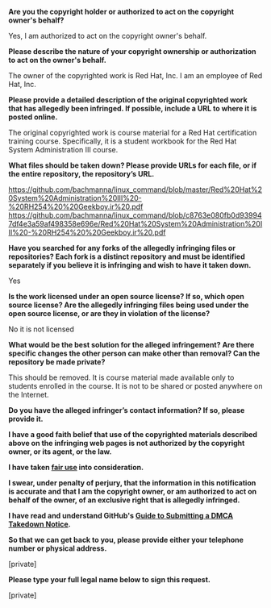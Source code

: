 **Are you the copyright holder or authorized to act on the copyright owner's behalf?**

Yes, I am authorized to act on the copyright owner's behalf.

**Please describe the nature of your copyright ownership or authorization to act on the owner's behalf.**

The owner of the copyrighted work is Red Hat, Inc. I am an employee of Red Hat, Inc.

**Please provide a detailed description of the original copyrighted work that has allegedly been infringed. If possible, include a URL to where it is posted online.**

The original copyrighted work is course material for a Red Hat certification training course. Specifically, it is a student workbook for the Red Hat System Administration III course.

**What files should be taken down? Please provide URLs for each file, or if the entire repository, the repository’s URL.**

https://github.com/bachmanna/linux_command/blob/master/Red%20Hat%20System%20Administration%20III%20-%20RH254%20%20Geekboy.ir%20.pdf  
https://github.com/bachmanna/linux_command/blob/c8763e080fb0d939947df4e3a59af498358e696e/Red%20Hat%20System%20Administration%20III%20-%20RH254%20%20Geekboy.ir%20.pdf

**Have you searched for any forks of the allegedly infringing files or repositories? Each fork is a distinct repository and must be identified separately if you believe it is infringing and wish to have it taken down.**

Yes

**Is the work licensed under an open source license? If so, which open source license? Are the allegedly infringing files being used under the open source license, or are they in violation of the license?**

No it is not licensed

**What would be the best solution for the alleged infringement? Are there specific changes the other person can make other than removal? Can the repository be made private?**

This should be removed. It is course material made available only to students enrolled in the course. It is not to be shared or posted anywhere on the Internet.

**Do you have the alleged infringer’s contact information? If so, please provide it.**

**I have a good faith belief that use of the copyrighted materials described above on the infringing web pages is not authorized by the copyright owner, or its agent, or the law.**

**I have taken <a href="https://www.lumendatabase.org/topics/22">fair use</a> into consideration.**

**I swear, under penalty of perjury, that the information in this notification is accurate and that I am the copyright owner, or am authorized to act on behalf of the owner, of an exclusive right that is allegedly infringed.**

**I have read and understand GitHub's <a href="https://help.github.com/articles/guide-to-submitting-a-dmca-takedown-notice/">Guide to Submitting a DMCA Takedown Notice</a>.**

**So that we can get back to you, please provide either your telephone number or physical address.**

[private]

**Please type your full legal name below to sign this request.**

[private]
